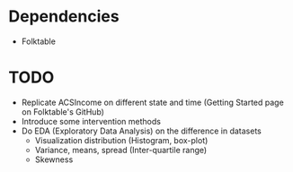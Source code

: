 # Dependencies
- Folktable

# TODO
- Replicate ACSIncome on different state and time (Getting Started page on Folktable's GitHub)
- Introduce some intervention methods
- Do EDA (Exploratory Data Analysis) on the difference in datasets
    - Visualization distribution (Histogram, box-plot)
    - Variance, means, spread (Inter-quartile range)
    - Skewness